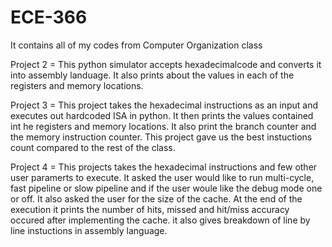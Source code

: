 # ECE-366
It contains all of my codes from Computer Organization class

Project 2 =  This python simulator accepts hexadecimalcode and converts it into assembly landuage. It also prints about the values in each of the registers and memory locations.

Project 3  = This project takes the hexadecimal instructions as an input and executes out hardcoded ISA in python. It then prints the values contained int he registers and memory locations.
             It also print the branch counter and the memory instruction counter. This project gave us the best instuctions count compared to the rest of the class.
       
Project 4  = This projects takes the hexadecimal instructions and few other user paramerts to execute. 
             It asked the user would like to run multi-cycle, fast pipeline or slow pipeline and if the user woule like the debug mode one or off.
             It also asked the user for the size of the cache.
             At the end of the execution it prints the number of hits, missed and hit/miss accuracy occured after implementing the cache.
             it also gives breakdown of line by line instuctions in assembly language.
